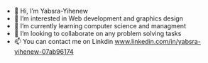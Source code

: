 - 👋 Hi, I’m Yabsra-Yihenew
- 👀 I’m interested in Web development and graphics design
- 🌱 I’m currently learning computer science and managment
- 💞️ I’m looking to collaborate on any problem solving tasks 
- 📫 You can contact me on Linkdin www.linkedin.com/in/yabsra-yihenew-07ab96174

<!---
Yabsra-Yihenew/Yabsra-Yihenew is a ✨ special ✨ repository because its `README.md` (this file) appears on your GitHub profile.
You can click the Preview link to take a look at your changes.
--->
